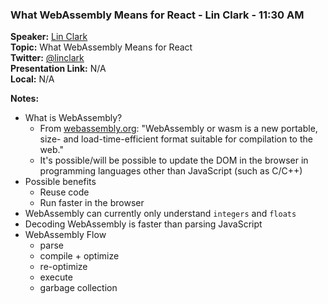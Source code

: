 ### What WebAssembly Means for React - Lin Clark - 11:30 AM
**Speaker:** [Lin Clark](https://github.com/linclark) <br>
**Topic:** What WebAssembly Means for React <br>
**Twitter:** [@linclark](https://twitter.com/linclark) <br>
**Presentation Link:** N/A <br>
**Local:** N/A <br>

**Notes:**
- What is WebAssembly?
    + From [webassembly.org](http://webassembly.org/): "WebAssembly or wasm is a new portable, size- and load-time-efficient format suitable for compilation to the web."
    + It's possible/will be possible to update the DOM in the browser in programming languages other than JavaScript (such as C/C++)
- Possible benefits
    + Reuse code
    + Run faster in the browser
- WebAssembly can currently only understand `integers` and `floats`
- Decoding WebAssembly is faster than parsing JavaScript
- WebAssembly Flow
    + parse
    + compile + optimize
    + re-optimize
    + execute
    + garbage collection